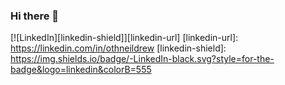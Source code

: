 ### Hi there 👋

<!--
**alvarolarraya12/alvarolarraya12** is a ✨ _special_ ✨ repository because its `README.md` (this file) appears on your GitHub profile.

Here are some ideas to get you started:

- 🔭 I’m currently working on ...
- 🌱 I’m currently learning ...
- 👯 I’m looking to collaborate on ...
- 🤔 I’m looking for help with ...
- 💬 Ask me about ...
- 📫 How to reach me: ...
- 😄 Pronouns: ...
- ⚡ Fun fact: ...
-->
[![LinkedIn][linkedin-shield]][linkedin-url]
[linkedin-url]: https://linkedin.com/in/othneildrew
[linkedin-shield]: https://img.shields.io/badge/-LinkedIn-black.svg?style=for-the-badge&logo=linkedin&colorB=555